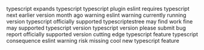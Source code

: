 typescript expands typescript typescript plugin eslint requires typescript next earlier version month ago warning eslint warning currently running version typescript officially supported typescriptestree may find work fine may supported typescript version typescript version please submit bug report officially supported version cutting edge typescript feature typescript consequence eslint warning risk missing cool new typescript feature